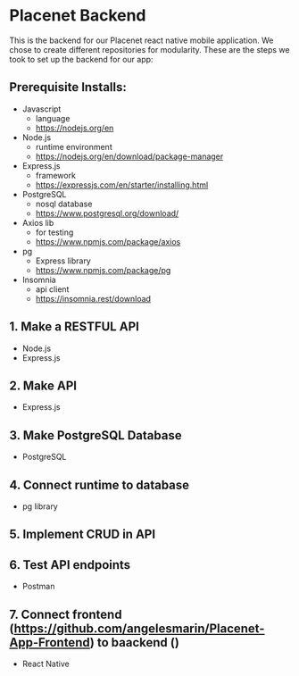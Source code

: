 # Placenet Backend 
This is the backend for our Placenet react native mobile application. We chose to create different repositories for modularity. These are the steps we took to set up the backend for our app:

## Prerequisite Installs:
* Javascript
  * language
  * https://nodejs.org/en 
* Node.js
  * runtime environment 
  * https://nodejs.org/en/download/package-manager 
* Express.js
  * framework
  * https://expressjs.com/en/starter/installing.html
* PostgreSQL
  * nosql database
  * https://www.postgresql.org/download/
* Axios lib
  * for testing
  * https://www.npmjs.com/package/axios 
* pg
  * Express library
  * https://www.npmjs.com/package/pg 
* Insomnia
  * api client
  * https://insomnia.rest/download 
  
## 1. Make a RESTFUL API 
* Node.js
* Express.js 

## 2. Make API 
* Express.js 

## 3. Make PostgreSQL Database 
* PostgreSQL
  
## 4. Connect runtime to database 
* pg library 

## 5. Implement CRUD in API  

## 6. Test API endpoints 
* Postman 

## 7. Connect frontend (https://github.com/angelesmarin/Placenet-App-Frontend) to baackend ()
* React Native 
